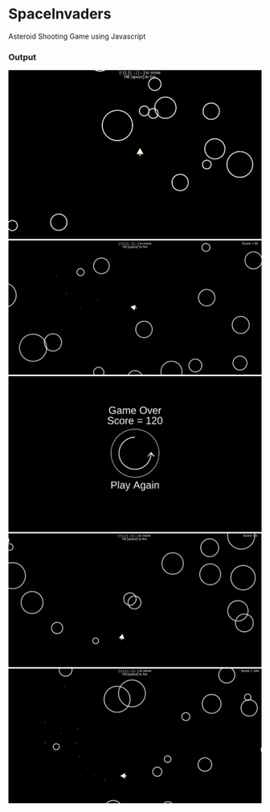 # SpaceInvaders
Asteroid Shooting Game using Javascript

### Output
<img src="game1.png" data-canonical-src="game1.png" alt="Game1.png"/>
<img src="game2.png" data-canonical-src="game2.png" alt="Game2.png"/>
<img src="game3.png" data-canonical-src="game3.png" alt="Game3.png"/>
<img src="game4.png" data-canonical-src="game4.png" alt="Game4.png"/>
<img src="game5.png" data-canonical-src="game5.png" alt="Game5.png"/>
